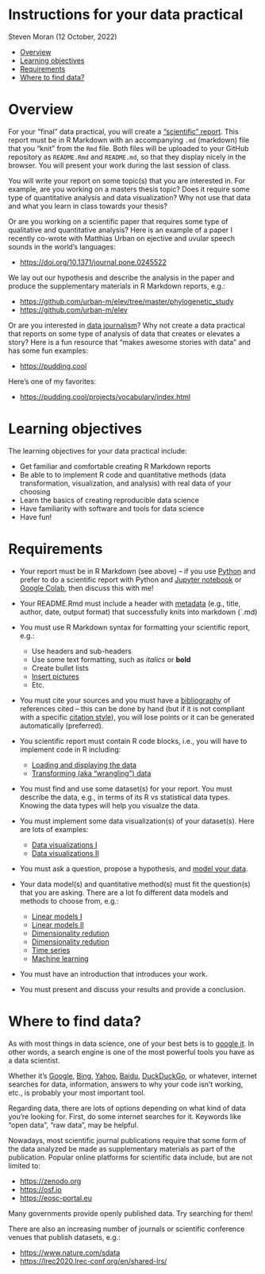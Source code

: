 Instructions for your data practical
================
Steven Moran
(12 October, 2022)

-   <a href="#overview" id="toc-overview">Overview</a>
-   <a href="#learning-objectives" id="toc-learning-objectives">Learning
    objectives</a>
-   <a href="#requirements" id="toc-requirements">Requirements</a>
-   <a href="#where-to-find-data" id="toc-where-to-find-data">Where to find
    data?</a>

# Overview

For your “final” data practical, you will create a [“scientific”
report](2_writing_scientific_reports). This report must be in R Markdown
with an accompanying `.md` (markdown) file that you “knit” from the
`Rmd` file. Both files will be uploaded to your GitHub repository as
`README.Rmd` and `README.md`, so that they display nicely in the
browser. You will present your work during the last session of class.

You will write your report on some topic(s) that you are interested in.
For example, are you working on a masters thesis topic? Does it require
some type of quantitative analysis and data visualization? Why not use
that data and what you learn in class towards your thesis?

Or are you working on a scientific paper that requires some type of
qualitative and quantitative analysis? Here is an example of a paper I
recently co-wrote with Matthias Urban on ejective and uvular speech
sounds in the world’s languages:

-   <https://doi.org/10.1371/journal.pone.0245522>

We lay out our hypothesis and describe the analysis in the paper and
produce the supplementary materials in R Markdown reports, e.g.:

-   <https://github.com/urban-m/elev/tree/master/phylogenetic_study>
-   <https://github.com/urban-m/elev>

Or are you interested in [data
journalism](https://en.wikipedia.org/wiki/Data_journalism)? Why not
create a data practical that reports on some type of analysis of data
that creates or elevates a story? Here is a fun resource that “makes
awesome stories with data” and has some fun examples:

-   <https://pudding.cool>

Here’s one of my favorites:

-   <https://pudding.cool/projects/vocabulary/index.html>

# Learning objectives

The learning objectives for your data practical include:

-   Get familiar and comfortable creating R Markdown reports
-   Be able to to implement R code and quantitative methods (data
    transformation, visualization, and analysis) with real data of your
    choosing
-   Learn the basics of creating reproducible data science
-   Have familiarity with software and tools for data science
-   Have fun!

# Requirements

-   Your report must be in R Markdown (see above) – if you use
    [Python](https://www.python.org) and prefer to do a scientific
    report with Python and [Jupyter notebook](https://jupyter.org) or
    [Google Colab](https://colab.research.google.com), then discuss this
    with me!

-   Your README.Rmd must include a header with
    [metadata](https://en.wikipedia.org/wiki/Metadata) (e.g., title,
    author, date, output format) that successfully knits into markdown
    (\`.md)

-   You must use R Markdown syntax for formatting your scientific
    report, e.g.:

    -   Use headers and sub-headers
    -   Use some text formatting, such as *italics* or **bold**
    -   Create bullet lists
    -   [Insert
        pictures](https://stackoverflow.com/questions/25166624/insert-picture-table-in-r-markdown)
    -   Etc.

-   You must cite your sources and you must have a
    [bibliography](2_writing_scientific_reports) of references cited –
    this can be done by hand (but if it is not compliant with a specific
    [citation
    style](https://www.scribbr.com/citing-sources/citation-styles/)),
    you will lose points or it can be generated automatically
    (preferred).

-   You scientific report must contain R code blocks, i.e., you will
    have to implement code in R including:

    -   [Loading and displaying the data](3_data)
    -   [Transforming (aka “wrangling”) data](4_data_wrangling)

-   You must find and use some dataset(s) for your report. You must
    describe the data, e.g., in terms of its R vs statistical data
    types. Knowing the data types will help you visualze the data.

-   You must implement some data visualization(s) of your dataset(s).
    Here are lots of examples:

    -   [Data visualizations I](5_data_visualization)
    -   [Data visualizations II](6_data_visualization)

-   You must ask a question, propose a hypothesis, and [model your
    data](7_data_modeling).

-   Your data model(s) and quantitative method(s) must fit the
    question(s) that you are asking. There are a lot fo different data
    models and methods to choose from, e.g.:

    -   [Linear models I](8_Linear_Models_I)
    -   [Linear models II](9_Linear_Models_II)
    -   [Dimensionality
        redution](10_Dimensionality_reduction_clustering_I)
    -   [Dimensionality
        redution](111_Dimensionality_reduction_clustering_II)
    -   [Time series](12_Time_series_analysis)
    -   [Machine learning](13_Time_series_analysis)

-   You must have an introduction that introduces your work.

-   You must present and discuss your results and provide a conclusion.

# Where to find data?

As with most things in data science, one of your best bets is to [google
it](https://www.google.com). In other words, a search engine is one of
the most powerful tools you have as a data scientist.

Whether it’s [Google](https://www.google.com),
[Bing](https://www.bing.com), [Yahoo](https://www.yahoo.com),
[Baidu](https://www.baidu.com), [DuckDuckGo](https://duckduckgo.com), or
whatever, internet searches for data, information, answers to why your
code isn’t working, etc., is probably your most important tool.

Regarding data, there are lots of options depending on what kind of data
you’re looking for. First, do some internet searches for it. Keywords
like “open data”, “raw data”, may be helpful.

Nowadays, most scientific journal publications require that some form of
the data analyzed be made as supplementary materials as part of the
publication. Popular online platforms for scientific data include, but
are not limited to:

-   <https://zenodo.org>
-   <https://osf.io>
-   <https://eosc-portal.eu>

Many governments provide openly published data. Try searching for them!

There are also an increasing number of journals or scientific conference
venues that publish datasets, e.g.:

-   <https://www.nature.com/sdata>
-   <https://lrec2020.lrec-conf.org/en/shared-lrs/>
